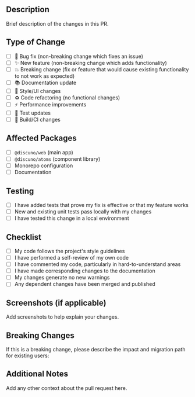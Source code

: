 ## Description

Brief description of the changes in this PR.

## Type of Change

- [ ] 🐛 Bug fix (non-breaking change which fixes an issue)
- [ ] ✨ New feature (non-breaking change which adds functionality)
- [ ] 💥 Breaking change (fix or feature that would cause existing functionality to not work as expected)
- [ ] 📚 Documentation update
- [ ] 🎨 Style/UI changes
- [ ] ♻️ Code refactoring (no functional changes)
- [ ] ⚡ Performance improvements
- [ ] 🧪 Test updates
- [ ] 🔧 Build/CI changes

## Affected Packages

- [ ] `@discuno/web` (main app)
- [ ] `@discuno/atoms` (component library)
- [ ] Monorepo configuration
- [ ] Documentation

## Testing

- [ ] I have added tests that prove my fix is effective or that my feature works
- [ ] New and existing unit tests pass locally with my changes
- [ ] I have tested this change in a local environment

## Checklist

- [ ] My code follows the project's style guidelines
- [ ] I have performed a self-review of my own code
- [ ] I have commented my code, particularly in hard-to-understand areas
- [ ] I have made corresponding changes to the documentation
- [ ] My changes generate no new warnings
- [ ] Any dependent changes have been merged and published

## Screenshots (if applicable)

Add screenshots to help explain your changes.

## Breaking Changes

If this is a breaking change, please describe the impact and migration path for existing users:

## Additional Notes

Add any other context about the pull request here.
